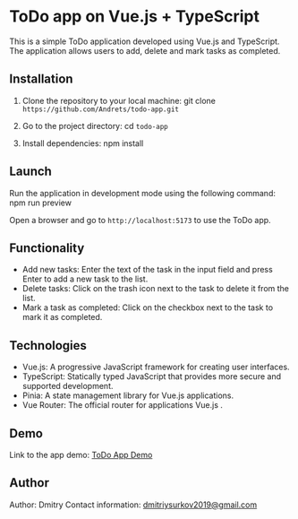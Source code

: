 # ToDo app on Vue.js + TypeScript

This is a simple ToDo application developed using Vue.js and TypeScript. The application allows users to add, delete and mark tasks as completed.

## Installation

1. Clone the repository to your local machine:
   git clone `https://github.com/Andrets/todo-app.git`

2. Go to the project directory:
   cd `todo-app`

3. Install dependencies:
   npm install

## Launch

Run the application in development mode using the following command:
npm run preview

Open a browser and go to `http://localhost:5173` to use the ToDo app.

## Functionality

- Add new tasks: Enter the text of the task in the input field and press Enter to add a new task to the list.
- Delete tasks: Click on the trash icon next to the task to delete it from the list.
- Mark a task as completed: Click on the checkbox next to the task to mark it as completed.

## Technologies

- Vue.js: A progressive JavaScript framework for creating user interfaces.
- TypeScript: Statically typed JavaScript that provides more secure and supported development.
- Pinia: A state management library for Vue.js applications.
- Vue Router: The official router for applications Vue.js .

## Demo

Link to the app demo: [ToDo App Demo](https://example.com)

## Author

Author: Dmitry
Contact information: dmitriysurkov2019@gmail.com
